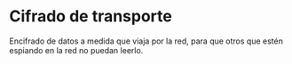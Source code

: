 [Title]: # (Cifrado en transporte)
[Order]: # (124)

# Cifrado de transporte 

Encifrado de datos a medida que viaja por la red, para que otros que estén espiando en la red no puedan leerlo.